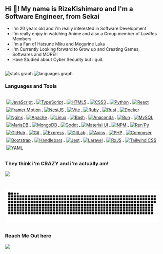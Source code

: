 <style>
  .middle-class a img,
  .reach-out img {
    height: 26px;
    width: auto;
    margin: 4px;
    vertical-align: middle;
  }
</style>
<h2 align="left">Hi 👋! My name is RizeKishimaro and I'm a Software Engineer, from Sekai</h2>
<ul>
<li>I'm 20 years old and i'm really interested in Software Development</li>
<li>I'm really enjoy in watching Anime and also a Group member of LowRes Members</li>
<li>I'm a Fan of Hatsune Miku and Megurine Luka</li>
<li>I'm Currently Looking forward to Grow up and Creating Games, Softwares and MORE!!</li>
<li>Have Studied about Cyber Security but i quit.</li>
</ul>

##

###

<div class="stats">
  <img src="https://github-readme-stats.vercel.app/api?username=RizeKishimaro&hide_title=false&hide_rank=false&show_icons=true&include_all_commits=true&count_private=true&disable_animations=false&theme=dracula&locale=ja&hide_border=false" alt="stats graph" width="50%" />
  <img src="https://github-readme-stats.vercel.app/api/top-langs?username=RizeKishimaro&locale=en&hide_title=false&layout=compact&card_width=400&langs_count=5&theme=dracula&hide_border=false" width="50%" alt="languages graph"  />
</div>

###
<h3>Languages and Tools</h3>

##
<div class="middle-class">
  <a href="https://developer.mozilla.org/en-US/docs/Web/JavaScript" target="_blank">
    <img src="https://cdn.jsdelivr.net/gh/devicons/devicon/icons/javascript/javascript-original.svg"  alt="JavaScript" />
  </a>
  <a href="https://www.typescriptlang.org/" target="_blank">
    <img src="https://cdn.jsdelivr.net/gh/devicons/devicon/icons/typescript/typescript-original.svg" " alt="TypeScript" />
  </a>
  <a href="https://developer.mozilla.org/en-US/docs/Web/HTML" target="_blank">
    <img src="https://cdn.jsdelivr.net/gh/devicons/devicon/icons/html5/html5-original.svg" alt="HTML5" />
  </a>
  <a href="https://developer.mozilla.org/en-US/docs/Web/CSS" target="_blank">
    <img src="https://cdn.jsdelivr.net/gh/devicons/devicon/icons/css3/css3-original.svg"  alt="CSS3" />
  </a>
  <a href="https://www.python.org/" target="_blank">
    <img src="https://cdn.jsdelivr.net/gh/devicons/devicon/icons/python/python-original.svg"  alt="Python" />
  </a>
  <a href="https://reactjs.org/" target="_blank">
    <img src="https://cdn.jsdelivr.net/gh/devicons/devicon/icons/react/react-original.svg" alt="React" />
  </a>
  <a href="https://www.framer.com/motion/" target="_blank">
    <img src="https://cdn.jsdelivr.net/gh/devicons/devicon@latest/icons/framermotion/framermotion-original-wordmark.svg" alt="Framer Motion" />
  </a>
  <a href="https://nestjs.com/" target="_blank">
    <img src="https://cdn.jsdelivr.net/gh/devicons/devicon@latest/icons/nestjs/nestjs-original.svg" alt="NestJS" />
  </a>
  <a href="https://vitejs.dev/" target="_blank">
    <img src="https://cdn.jsdelivr.net/gh/devicons/devicon@latest/icons/vitejs/vitejs-original.svg" alt="Vite" />
  </a>
  <a href="https://www.ruby-lang.org/" target="_blank">
    <img src="https://cdn.jsdelivr.net/gh/devicons/devicon@latest/icons/ruby/ruby-original.svg"  alt="Ruby" />
  </a>
  <a href="https://www.rust-lang.org/" target="_blank">
    <img src="https://cdn.jsdelivr.net/gh/devicons/devicon@latest/icons/rust/rust-original.svg"alt="Rust" />
  </a>
  <a href="https://www.docker.com/" target="_blank">
    <img src="https://cdn.jsdelivr.net/gh/devicons/devicon@latest/icons/docker/docker-original.svg" alt="Docker" />
  </a>
  <a href="https://nginx.org/" target="_blank">
    <img src="https://cdn.jsdelivr.net/gh/devicons/devicon@latest/icons/nginx/nginx-original.svg" alt="Nginx" />
  </a>
  <a href="https://httpd.apache.org/" target="_blank">
    <img src="https://cdn.jsdelivr.net/gh/devicons/devicon@latest/icons/apache/apache-original.svg"  alt="Apache" />
  </a>
  <a href="https://www.linux.org/" target="_blank">
    <img src="https://cdn.jsdelivr.net/gh/devicons/devicon@latest/icons/linux/linux-original.svg"  alt="Linux" />
  </a>
  <a href="https://www.gnu.org/software/bash/" target="_blank">
    <img src="https://cdn.jsdelivr.net/gh/devicons/devicon@latest/icons/bash/bash-original.svg" alt="Bash" />
  </a>
  <a href="https://www.anaconda.com/" target="_blank">
    <img src="https://cdn.jsdelivr.net/gh/devicons/devicon@latest/icons/anaconda/anaconda-original.svg"  alt="Anaconda" />
  </a>
  <a href="https://bun.sh/" target="_blank">
    <img src="https://cdn.jsdelivr.net/gh/devicons/devicon@latest/icons/bun/bun-original.svg" alt="Bun" />
  </a>
  <a href="https://www.mysql.com/" target="_blank">
    <img src="https://cdn.jsdelivr.net/gh/devicons/devicon@latest/icons/mysql/mysql-original.svg"  alt="MySQL" />
  </a>
  <a href="https://mariadb.org/" target="_blank">
    <img src="https://cdn.jsdelivr.net/gh/devicons/devicon@latest/icons/mariadb/mariadb-original.svg" alt="MariaDB" />
  </a>
  <a href="https://www.mongodb.com/" target="_blank">
    <img src="https://cdn.jsdelivr.net/gh/devicons/devicon@latest/icons/mongodb/mongodb-original.svg"  alt="MongoDB" />
  </a>
  <a href="https://godotengine.org/" target="_blank">
    <img src="https://cdn.jsdelivr.net/gh/devicons/devicon@latest/icons/godot/godot-original.svg"  alt="Godot" />
  </a>
  <a href="https://mui.com/" target="_blank">
    <img src="https://cdn.jsdelivr.net/gh/devicons/devicon@latest/icons/materialui/materialui-original.svg"  alt="Material UI" />
  </a>
  <a href="https://www.npmjs.com/" target="_blank">
    <img src="https://cdn.jsdelivr.net/gh/devicons/devicon@latest/icons/npm/npm-original-wordmark.svg"  alt="NPM" />
  </a>
  <a href="https://www.renpy.org/" target="_blank">
    <img src="https://cdn.jsdelivr.net/gh/devicons/devicon@latest/icons/renpy/renpy-original.svg" alt="Ren'Py" />
  </a>
  <a href="https://github.com/" target="_blank">
    <img src="https://cdn.jsdelivr.net/gh/devicons/devicon@latest/icons/github/github-original.svg"  alt="GitHub" />
  </a>
  <a href="https://git-scm.com/" target="_blank">
    <img src="https://cdn.jsdelivr.net/gh/devicons/devicon@latest/icons/git/git-original.svg" alt="Git" />
  </a>
  <a href="https://expressjs.com/" target="_blank">
    <img src="https://cdn.jsdelivr.net/gh/devicons/devicon@latest/icons/express/express-original.svg"  alt="Express" />
  </a>
  <a href="https://about.gitlab.com/" target="_blank">
    <img src="https://cdn.jsdelivr.net/gh/devicons/devicon@latest/icons/gitlab/gitlab-original.svg" alt="GitLab" />
  </a>
  <a href="https://axios-http.com/" target="_blank">
    <img src="https://cdn.jsdelivr.net/gh/devicons/devicon@latest/icons/axios/axios-plain.svg"  alt="Axios" />
  </a>
  <a href="https://www.php.net/" target="_blank">
    <img src="https://cdn.jsdelivr.net/gh/devicons/devicon@latest/icons/php/php-original.svg"  alt="PHP" />
  </a>
  <a href="https://getcomposer.org/" target="_blank">
    <img src="https://cdn.jsdelivr.net/gh/devicons/devicon@latest/icons/composer/composer-original.svg" alt="Composer" />
  </a>
  <a href="https://getbootstrap.com/" target="_blank">
    <img src="https://cdn.jsdelivr.net/gh/devicons/devicon@latest/icons/bootstrap/bootstrap-original.svg"  alt="Bootstrap" />
  </a>
  <a href="https://handlebarsjs.com/" target="_blank">
    <img src="https://cdn.jsdelivr.net/gh/devicons/devicon@latest/icons/handlebars/handlebars-original.svg" alt="Handlebars" />
  </a>
  <a href="https://jestjs.io/" target="_blank">
    <img src="https://cdn.jsdelivr.net/gh/devicons/devicon@latest/icons/jest/jest-plain.svg" alt="Jest" />
  </a>
  <a href="https://laravel.com/" target="_blank">
    <img src="https://cdn.jsdelivr.net/gh/devicons/devicon@latest/icons/laravel/laravel-original-wordmark.svg" alt="Laravel" />
  </a>
  <a href="https://rxjs.dev/" target="_blank">
    <img src="https://cdn.jsdelivr.net/gh/devicons/devicon@latest/icons/rxjs/rxjs-original.svg" alt="RxJS" />
  </a>
  <a href="https://tailwindcss.com/" target="_blank">
    <img src="https://cdn.jsdelivr.net/gh/devicons/devicon@latest/icons/tailwindcss/tailwindcss-original-wordmark.svg"  alt="Tailwind CSS" />
  </a>
  <a href="https://yaml.org/" target="_blank">
    <img src="https://cdn.jsdelivr.net/gh/devicons/devicon@latest/icons/yaml/yaml-original.svg"  alt="YAML" />
  </a>
</div>


##

<div class="yandere">
<h3>They think i'm CRAZY and i'm actually am!</h3>
<img class="yandere" height="200" src="https://i.pinimg.com/originals/66/2f/32/662f328e8a6dc3d1292116f6b5391a66.gif"  />
</div>


###

<br clear="both">

<img src="https://raw.githubusercontent.com/RizeKishimaro/RizeKishimaro/0beb461f38eede16b2752b0c4d3e2cd55e566cc9/image.svg" alt="Snake animation" />

##

<h3>Reach Me Out here</h3>

<a href="https://github.com/RizeKamishiro66">
<img src="https://cdn.jsdelivr.net/gh/devicons/devicon@latest/icons/facebook/facebook-original.svg" />
</a>    


